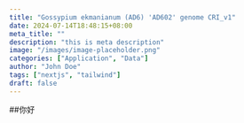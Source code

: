 ```yaml
---
title: "Gossypium ekmanianum (AD6) 'AD602' genome CRI_v1"
date: 2024-07-14T18:48:15+08:00
meta_title: ""
description: "this is meta description"
image: "/images/image-placeholder.png"
categories: ["Application", "Data"]
author: "John Doe"
tags: ["nextjs", "tailwind"]
draft: false
---
```


##你好
